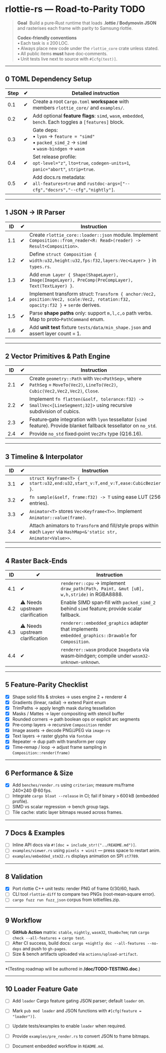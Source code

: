 # rlottie-rs — Road‑to‑Parity TODO

> **Goal**  Build a pure‑Rust runtime that loads **.lottie / Bodymovin JSON** and rasterises each frame with parity to Samsung rlottie.
>
> **Codex‑friendly conventions**  
> • Each task is ≤ 200 LOC.  
> • Always place new code under the `rlottie_core` crate unless stated.  
> • All public items **must** have doc‑comments.  
> • Unit tests live next to source with `#[cfg(test)]`.

---
## 0 TOML Dependency Setup
| Step | ✔ | Detailed instruction |
|------|---|---------------------|
|0.1|✔| Create a root `Cargo.toml` **workspace** with members `rlottie_core/` and `examples/`.|
|0.2|✔| Add optional **feature flags**: `simd`, `wasm`, `embedded`, `bench`.  Each toggles a `[features]` block.|
|0.3|✔| Gate deps:<br>• `lyon` → `feature = "simd"`<br>• `packed_simd_2` → `simd`<br>• `wasm-bindgen` → `wasm`|
|0.4|✔| Set release profile:<br>`opt-level="z"`, `lto=true`, `codegen-units=1`, `panic="abort"`, `strip=true`.|
|0.5|✔| Add docs.rs metadata:<br>`all-features=true` and `rustdoc-args=["--cfg","docsrs","--cfg","nightly"]`.|

---
## 1 JSON → IR Parser
| ID | ✔ | Instruction |
|----|---|-------------|
|1.1|✔| Create `rlottie_core::loader::json` module. Implement `Composition::from_reader<R: Read>(reader) -> Result<Composition>`.|
|1.2|✔| Define `struct Composition { width:u32,height:u32,fps:f32,layers:Vec<Layer> }` in `types.rs`.|
|1.3|✔| Add `enum Layer { Shape(ShapeLayer), Image(ImageLayer), PreComp(PreCompLayer), Text(TextLayer) }`.|
|1.4|✔| Implement transform struct: `Transform { anchor:Vec2, position:Vec2, scale:Vec2, rotation:f32, opacity:f32 }` + `serde` derives.|
|1.5|✔| Parse **shape paths** only: support `m,l,c,o` path verbs. Map to proto‑`PathCommand` enum.|
|1.6|✔| Add **unit test** fixture `tests/data/min_shape.json` and assert layer count = 1.|

---
## 2 Vector Primitives & Path Engine
|ID| ✔ | Instruction|
|--|---|-----------|
|2.1|✔| Create `geometry::Path` with `Vec<PathSeg>`, where `PathSeg` = `MoveTo(Vec2)`, `LineTo(Vec2)`, `Cubic(Vec2,Vec2,Vec2)`, `Close`.|
|2.2|✔| Implement `fn flatten(&self, tolerance:f32) -> SmallVec<[LineSegment;32]>` using recursive subdivision of cubics.|
|2.3|✔| Feature‑gate integration with `lyon` tessellator (`simd` feature). Provide blanket fallback tessellator on `no_std`.|
|2.4|✔| Provide `no_std` fixed‑point `Vec2Fx` type (Q16.16).|

---
## 3 Timeline & Interpolator
|ID| ✔ | Instruction|
|--|---|-----------|
|3.1|✔| `struct Keyframe<T> { start:u32,end:u32,start_v:T,end_v:T,ease:CubicBezier }`.|
|3.2|✔| `fn sample(&self, frame:f32) -> T` using ease LUT (256 entries).|
|3.3|✔| `Animator<T>` stores `Vec<Keyframe<T>>`. Implement `Animator::value(frame)`.|
|3.4|✔| Attach animators to `Transform` and fill/style props within each `Layer` via `HashMap<&'static str, Animator<Value>>`.|

---
## 4 Raster Back‑Ends
|ID| ✔ | Instruction|
|--|---|-----------|
|4.1|✔| `renderer::cpu` → implement `draw_path(Path, Paint, &mut [u8], w,h,stride)` in RGBA8888.|
|4.2|⚠️ Needs upstream clarification| Enable SIMD span‑fill with `packed_simd_2` behind `simd` feature; provide scalar fallback.|
|4.3|⚠️ Needs upstream clarification| `renderer::embedded_graphics` adapter that implements `embedded_graphics::Drawable` for `Composition`.|
|4.4|✔| `renderer::wasm` produce `ImageData` via wasm‑bindgen; compile under `wasm32-unknown-unknown`.|

---
## 5 Feature‑Parity Checklist
- [x] Shape solid fills & strokes → uses engine 2 + renderer 4
- [x] Gradients (linear, radial) → extend Paint enum
- [x] TrimPaths → apply length mask during tessellation
- [x] Masks / Mattes → layer compositing with stencil buffer
- [x] Rounded corners → path boolean ops or explicit arc segments
- [x] Pre‑comp layers → recursive `Composition` render
- [x] Image assets → decode PNG/JPEG via `image-rs`
- [x] Text layers → raster glyphs via `fontdue`
- [x] Repeater → dup path with transform per copy
- [x] Time‑remap / loop → adjust frame sampling in `Composition::render(frame)`

---
## 6 Performance & Size
- [x] Add `benches/render.rs` using `criterion`; measure ms/frame 240×240 @ 60 fps.
- [ ] Integrate `cargo bloat --release` in CI; fail if binary > 600 kB (embedded profile).
- [ ] SIMD vs scalar regression → bench group tags.
- [ ] Tile cache: static layer bitmaps reused across frames.

---
## 7 Docs & Examples
- [ ] Inline API docs via `#![doc = include_str!("../README.md")]`.
- [ ] `examples/viewer.rs` using `pixels + winit` — press space to restart anim.
- [ ] `examples/embedded_stm32.rs` displays animation on SPI `st7789`.

---
## 8 Validation
 - [x] Port rlottie C++ unit tests: render PNG of frame 0/30/60, hash.
- [ ] CLI tool `rlottie-diff` to compare two PNGs (root‑mean‑square error).
- [ ] `cargo fuzz run fuzz_json` corpus from lottiefiles.zip.

---
## 9 Workflow
- [ ] **GitHub Action** matrix: `stable`, `nightly`, `wasm32`, `thumbv7em`; run `cargo check --all-features` + `cargo test`.
- [ ] After CI success, build docs: `cargo +nightly doc --all-features --no-deps` and push to `gh-pages`.
- [ ] Size & bench artifacts uploaded via `actions/upload-artifact`.

---
*(Testing roadmap will be authored in **/doc/TODO-TESTING.doc**.)

---
## 10 Loader Feature Gate
- [ ] Add `loader` Cargo feature gating JSON parser; default `loader` on.
- [ ] Mark `pub mod loader` and JSON functions with `#[cfg(feature = "loader")]`.
- [ ] Update tests/examples to enable `loader` when required.
- [ ] Provide `examples/pre_render.rs` to convert JSON to frame bitmaps.
- [ ] Document embedded workflow in `README.md`.

